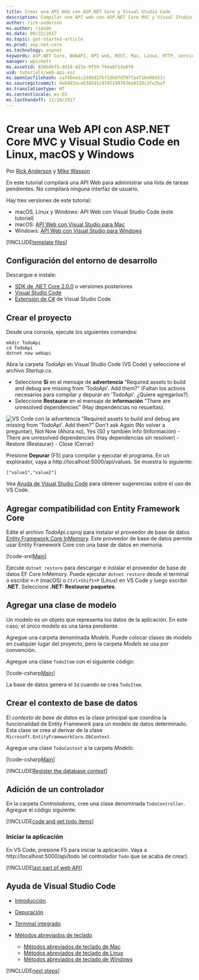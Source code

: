 ```yaml
---
title: Crear una API Web con ASP.NET Core y Visual Studio Code
description: Compilar una API web con ASP.NET Core MVC y Visual Studio Code en macOS, Linux o Windows
author: rick-anderson
ms.author: riande
ms.date: 09/22/2017
ms.topic: get-started-article
ms.prod: asp.net-core
ms.technology: aspnet
keywords: ASP.NET Core, WebAPI, API web, REST, Mac, Linux, HTTP, servicio, servicio HTTP, VS Code
manager: wpickett
ms.assetid: 830b4bf5-dd14-423e-9f59-764a6f13a8f6
uid: tutorials/web-api-vsc
ms.openlocfilehash: caf40ee1c2d45d2fbf33b07d707fa4f1be98d31c
ms.sourcegitcommit: 9a9483aceb34591c97451997036a9120c3fe2baf
ms.translationtype: HT
ms.contentlocale: es-ES
ms.lasthandoff: 11/10/2017
---
```

# <a name="create-a-web-api-with-aspnet-core-mvc-and-visual-studio-code-on-linux-macos-and-windows"></a>Crear una Web API con ASP.NET Core MVC y Visual Studio Code en Linux, macOS y Windows

Por [Rick Anderson](https://twitter.com/RickAndMSFT) y [Mike Wasson](https://github.com/mikewasson)

En este tutorial compilará una API Web para administrar una lista de tareas pendientes. No compilará ninguna interfaz de usuario.

Hay tres versiones de este tutorial:

* macOS, Linux y Windows: API Web con Visual Studio Code (este tutorial)
* macOS: [API Web con Visual Studio para Mac](xref:tutorials/first-web-api-mac)
* Windows: [API Web con Visual Studio para Windows](xref:tutorials/first-web-api)

<!-- WARNING: The code AND images in this doc are used by uid: tutorials/web-api-vsc, tutorials/first-web-api-mac and tutorials/first-web-api. If you change any code/images in this tutorial, update uid: tutorials/web-api-vsc -->

[!INCLUDE[template files](../includes/webApi/intro.md)]

## <a name="set-up-your-development-environment"></a>Configuración del entorno de desarrollo

Descargue e instale:
- [SDK de .NET Core 2.0.0](https://www.microsoft.com/net/core) o versiones posteriores
- [Visual Studio Code](https://code.visualstudio.com)
- [Extensión de C#](https://marketplace.visualstudio.com/items?itemName=ms-vscode.csharp) de Visual Studio Code

## <a name="create-the-project"></a>Crear el proyecto

Desde una consola, ejecute los siguientes comandos:

```console
mkdir TodoApi
cd TodoApi
dotnet new webapi
```

Abra la carpeta *TodoApi* en Visual Studio Code (VS Code) y seleccione el archivo *Startup.cs*.

- Seleccione **Sí** en el mensaje de **advertencia** "Required assets to build and debug are missing from 'TodoApi'. Add them?" (Faltan los activos necesarios para compilar y depurar en 'TodoApi'. ¿Quiere agregarlos?).
- Seleccione **Restaurar** en el mensaje de **información** "There are unresolved dependencies" (Hay dependencias no resueltas).

<!-- uid: tutorials/first-mvc-app-xplat/start-mvc uses the pic below. If you change it, make sure it's consistent -->

![VS Code con la advertencia "Required assets to build and debug are missing from 'TodoApi'. Add them?" Don't ask Again (No volver a preguntar), Not Now (Ahora no), Yes (Sí) y también Info (Información) - There are unresolved dependencies (Hay dependencias sin resolver) - Restore (Restaurar) - Close (Cerrar)](web-api-vsc/_static/vsc_restore.png)

Presione **Depurar** (F5) para compilar y ejecutar el programa. En un explorador, vaya a http://localhost:5000/api/values. Se muestra lo siguiente:

`["value1","value2"]`

Vea [Ayuda de Visual Studio Code](#visual-studio-code-help) para obtener sugerencias sobre el uso de VS Code.

## <a name="add-support-for-entity-framework-core"></a>Agregar compatibilidad con Entity Framework Core

Edite el archivo *TodoApi.csproj* para instalar el proveedor de base de datos [Entity Framework Core InMemory](https://docs.microsoft.com/ef/core/providers/in-memory/). Este proveedor de base de datos permite usar Entity Framework Core con una base de datos en memoria.

[!code-xml[Main](web-api-vsc/sample/TodoApi/TodoApi.csproj?highlight=12)]

Ejecute `dotnet restore` para descargar e instalar el proveedor de base de datos EF Core InMemory. Puede ejecutar `dotnet restore` desde el terminal o escribir `⌘⇧P` (macOS) o `Ctrl+Shift+P` (Linux) en VS Code y luego escribir **.NET**. Seleccione **.NET: Restaurar paquetes**.

## <a name="add-a-model-class"></a>Agregar una clase de modelo

Un modelo es un objeto que representa los datos de la aplicación. En este caso, el único modelo es una tarea pendiente.

Agregue una carpeta denominada *Models*. Puede colocar clases de modelo en cualquier lugar del proyecto, pero la carpeta *Models* se usa por convención.

Agregue una clase `TodoItem` con el siguiente código:

[!code-csharp[Main](first-web-api/sample/TodoApi/Models/TodoItem.cs)]

La base de datos genera el `Id` cuando se crea `TodoItem`.

## <a name="create-the-database-context"></a>Crear el contexto de base de datos

El *contexto de base de datos* es la clase principal que coordina la funcionalidad de Entity Framework para un modelo de datos determinado. Esta clase se crea al derivar de la clase `Microsoft.EntityFrameworkCore.DbContext`.

Agregue una clase `TodoContext` a la carpeta *Models*:

[!code-csharp[Main](first-web-api/sample/TodoApi/Models/TodoContext.cs)]

[!INCLUDE[Register the database context](../includes/webApi/register_dbContext.md)]

## <a name="add-a-controller"></a>Adición de un controlador

En la carpeta *Controladores*, cree una clase denominada `TodoController`. Agregue el código siguiente:

[!INCLUDE[code and get todo items](../includes/webApi/getTodoItems.md)]

### <a name="launch-the-app"></a>Iniciar la aplicación

En VS Code, presione F5 para iniciar la aplicación. Vaya a http://localhost:5000/api/todo (el controlador `Todo` que se acaba de crear).

[!INCLUDE[last part of web API](../includes/webApi/end.md)]

## <a name="visual-studio-code-help"></a>Ayuda de Visual Studio Code

- [Introducción](https://code.visualstudio.com/docs)
- [Depuración](https://code.visualstudio.com/docs/editor/debugging)
- [Terminal integrado](https://code.visualstudio.com/docs/editor/integrated-terminal)
- [Métodos abreviados de teclado](https://code.visualstudio.com/docs/getstarted/keybindings#_keyboard-shortcuts-reference)

  - [Métodos abreviados de teclado de Mac](https://code.visualstudio.com/shortcuts/keyboard-shortcuts-macos.pdf)
  - [Métodos abreviados de teclado de Linux](https://code.visualstudio.com/shortcuts/keyboard-shortcuts-linux.pdf)
  - [Métodos abreviados de teclado de Windows](https://code.visualstudio.com/shortcuts/keyboard-shortcuts-windows.pdf)

[!INCLUDE[next steps](../includes/webApi/next.md)]


